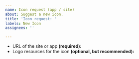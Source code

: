 ```yaml
---
name: Icon request (app / site)
about: Suggest a new icon.
title: 'Icon request: '
labels: New Icon
assignees: ''

---
```


<!--
First, READ OUR ISSUE GUIDELINES: https://git.io/JLu8h
(Only takes half a minute to read!)

Remember to add NAME OF THE SITE OR APP at the end of the issue title (on the top text box).
---- ˅ ˅ ˅ ˅ ˅ ˅ ˅ ˅ ˅ ˅ ˅ ˅ ˅ ˅ ˅ ˅ ˅ ˅ ˅ ˅ ˅ ˅ ˅ -->

- URL of the site or app **(required):** 
- Logo resources for the icon **(optional, but recommended):** 

<!-- ^ ^ ^ ^ ^ ^ ^ ^ ^ ^ ^ ^ ^ ^ ^ ^ ^ ^ ^ ^ --
NO PROFILE PICTURES (Twitter, Facebook, Github etc.) OF ANY KIND AS LOGO RESOURCE, these are not helpful at all.

If you're adding IMAGE as logo resource, it has to be either:

1. SVG vector from official source (vectors are most preferable)
 OR
2. High quality (at least 1000 x 1000 pixels) image from official source (image size does not include white space around the logo, has to have smooth edges, no artifacts etc).

Also, it has be currently used logo by the company.

If your finding doesn't fit any of the criterias, it's best to leave it empty. -->